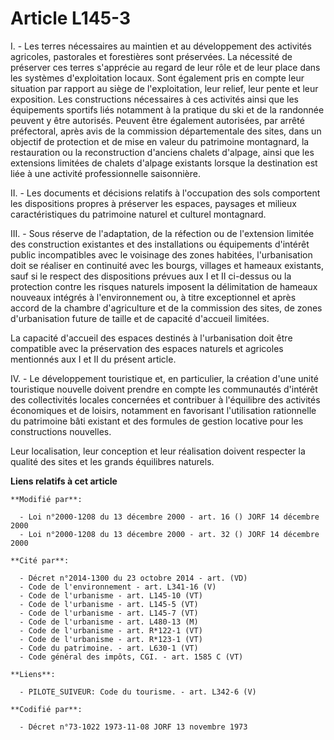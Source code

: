 # Article L145-3

I. - Les terres nécessaires au maintien et au développement des activités agricoles, pastorales et forestières sont
préservées. La nécessité de préserver ces terres s'apprécie au regard de leur rôle et de leur place dans les systèmes
d'exploitation locaux. Sont également pris en compte leur situation par rapport au siège de l'exploitation, leur relief, leur
pente et leur exposition. Les constructions nécessaires à ces activités ainsi que les équipements sportifs liés notamment à
la pratique du ski et de la randonnée peuvent y être autorisés. Peuvent être également autorisées, par arrêté préfectoral,
après avis de la commission départementale des sites, dans un objectif de protection et de mise en valeur du patrimoine
montagnard, la restauration ou la reconstruction d'anciens chalets d'alpage, ainsi que les extensions limitées de chalets
d'alpage existants lorsque la destination est liée à une activité professionnelle saisonnière.

II. - Les documents et décisions relatifs à l'occupation des sols comportent les dispositions propres à préserver les
espaces, paysages et milieux caractéristiques du patrimoine naturel et culturel montagnard.

III. - Sous réserve de l'adaptation, de la réfection ou de l'extension limitée des construction existantes et des
installations ou équipements d'intérêt public incompatibles avec le voisinage des zones habitées, l'urbanisation doit se
réaliser en continuité avec les bourgs, villages et hameaux existants, sauf si le respect des dispositions prévues aux I et
II ci-dessus ou la protection contre les risques naturels imposent la délimitation de hameaux nouveaux intégrés à
l'environnement ou, à titre exceptionnel et après accord de la chambre d'agriculture et de la commission des sites, de zones
d'urbanisation future de taille et de capacité d'accueil limitées.

La capacité d'accueil des espaces destinés à l'urbanisation doit être compatible avec la préservation des espaces naturels et
agricoles mentionnés aux I et II du présent article.

IV. - Le développement touristique et, en particulier, la création d'une unité touristique nouvelle doivent prendre en compte
les communautés d'intérêt des collectivités locales concernées et contribuer à l'équilibre des activités économiques et de
loisirs, notamment en favorisant l'utilisation rationnelle du patrimoine bâti existant et des formules de gestion locative
pour les constructions nouvelles.

Leur localisation, leur conception et leur réalisation doivent respecter la qualité des sites et les grands équilibres
naturels.

**Liens relatifs à cet article**

	**Modifié par**:

	  - Loi n°2000-1208 du 13 décembre 2000 - art. 16 () JORF 14 décembre 2000
	  - Loi n°2000-1208 du 13 décembre 2000 - art. 32 () JORF 14 décembre 2000

	**Cité par**:

	  - Décret n°2014-1300 du 23 octobre 2014 - art. (VD)
	  - Code de l'environnement - art. L341-16 (V)
	  - Code de l'urbanisme - art. L145-10 (VT)
	  - Code de l'urbanisme - art. L145-5 (VT)
	  - Code de l'urbanisme - art. L145-7 (VT)
	  - Code de l'urbanisme - art. L480-13 (M)
	  - Code de l'urbanisme - art. R*122-1 (VT)
	  - Code de l'urbanisme - art. R*123-1 (VT)
	  - Code du patrimoine. - art. L630-1 (VT)
	  - Code général des impôts, CGI. - art. 1585 C (VT)

	**Liens**:

	  - PILOTE_SUIVEUR: Code du tourisme. - art. L342-6 (V)

	**Codifié par**:

	  - Décret n°73-1022 1973-11-08 JORF 13 novembre 1973
